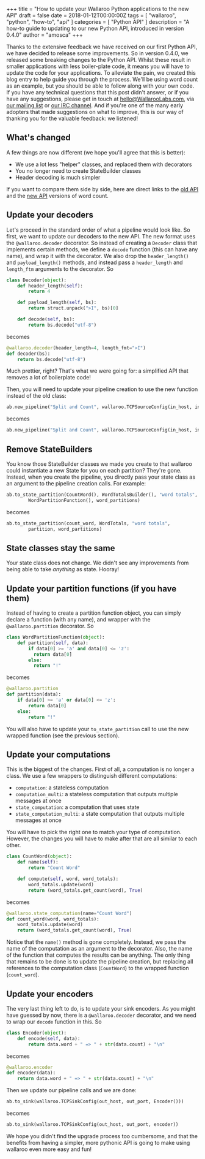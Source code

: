 +++
title = "How to update your Wallaroo Python applications to the new API"
draft = false
date = 2018-01-12T00:00:00Z
tags = [
    "wallaroo",
    "python",
    "how-to",
		"api"
]
categories = [
    "Python API"
]
description = "A how-to guide to updating to our new Python API, introduced in version 0.4.0"
author = "amosca"
+++

Thanks to the extensive feedback we have received on our first Python API, we have decided to release some improvements. So in version 0.4.0, we released some breaking changes to the Python API. Whilst these result in smaller applications with less boiler-plate code, it means you will have to update the code for your applications. To alleviate the pain, we created this blog entry to help guide you through the process. We'll be using word count as an example, but you should be able to follow along with your own code. If you have any technical questions that this post didn't answer, or if you have any suggestions, please get in touch at [hello@WallarooLabs.com](mailto:hello@WallarooLabs.com), via [our mailing list](https://groups.io/g/wallaroo) or [our IRC channel](https://webchat.freenode.net/?channels=#wallaroo). And if you're one of the many early adopters that made suggestions on what to improve, this is our way of thanking you for the valuable feedback: we listened!


## What's changed

A few things are now different (we hope you'll agree that this is better):

* We use a lot less "helper" classes, and replaced them with decorators
* You no longer need to create StateBuilder classes
* Header decoding is much simpler

If you want to compare them side by side, here are direct links to the [old API](https://github.com/WallarooLabs/wallaroo/blob/36296bcd583578f5230b6c99e0554afcd3541dc0/examples/python/word_count/word_count.py) and the [new API](https://github.com/WallarooLabs/wallaroo/blob/c346c0427850990af773df4c9f0cf1d56bde402d/examples/python/word_count/word_count.py) versions of word count.

## Update your decoders

Let's proceed in the standard order of what a pipeline would look like. So first, we want to update our decoders to the new API. The new format uses the `@wallaroo.decoder` decorator. So instead of creating a `Decoder` class that implements certain methods, we define a `decode` function (this can have any name), and wrap it with the decorator. We also drop the `header_length()` and `payload_length()` methods, and instead pass a `header_length` and `length_ftm` arguments to the decorator. So

```python
class Decoder(object):
    def header_length(self):
        return 4

    def payload_length(self, bs):
        return struct.unpack(">I", bs)[0]

    def decode(self, bs):
        return bs.decode("utf-8")
```

becomes

```python
@wallaroo.decoder(header_length=4, length_fmt=">I")
def decoder(bs):
    return bs.decode("utf-8")
```

Much prettier, right? That's what we were going for: a simplified API that removes a lot of boilerplate code!

Then, you will need to update your pipeline creation to use the new function instead of the old class:

```python
ab.new_pipeline("Split and Count", wallaroo.TCPSourceConfig(in_host, in_port, Decoder()))
```

becomes

```python
ab.new_pipeline("Split and Count", wallaroo.TCPSourceConfig(in_host, in_port, decoder))
```

## Remove StateBuilders

You know those StateBuilder classes we made you create to that wallaroo could instantiate a new State for you on each partition? They're gone. Instead, when you create the pipeline, you directly pass your state class as an argument to the pipeline creation calls. For example:

```python
ab.to_state_partition(CountWord(), WordTotalsBuilder(), "word totals",
		WordPartitionFunction(), word_partitions)
```

becomes

```python
ab.to_state_partition(count_word, WordTotals, "word totals",
		partition, word_partitions)
```

## State classes stay the same

Your state class does not change. We didn't see any improvements from being able to take *anything* as state. Hooray!

## Update your partition functions (if you have them)

Instead of having to create a partition function object, you can simply declare a function (with any name), and wrapper with the `@wallaroo.partition` decorator. So

```python
class WordPartitionFunction(object):
    def partition(self, data):
        if data[0] >= 'a' and data[0] <= 'z':
          return data[0]
        else:
          return "!"
```

becomes

```python
@wallaroo.partition
def partition(data):
    if data[0] >= 'a' or data[0] <= 'z':
        return data[0]
    else:
        return "!"
```

You will also have to update your `to_state_partition` call to use the new wrapped function (see the previous section).

## Update your computations

This is the biggest of the changes. First of all, a computation is no longer a class. We use a few wrappers to distinguish different computations:

* `computation`: a stateless computation
* `computation_multi`: a stateless computation that outputs multiple messages at once
* `state_computation`: a computation that uses state
* `state_computation_multi`: a state computation that outputs multiple messages at once

You will have to pick the right one to match your type of computation. However, the changes you will have to make after that are all similar to each other. 

```python
class CountWord(object):
    def name(self):
        return "Count Word"

    def compute(self, word, word_totals):
        word_totals.update(word)
        return (word_totals.get_count(word), True)
```

becomes

```python
@wallaroo.state_computation(name="Count Word")
def count_word(word, word_totals):
    word_totals.update(word)
    return (word_totals.get_count(word), True)
```

Notice that the `name()` method is gone completely. Instead, we pass the name of the computation as an argument to the decorator. Also, the name of the function that computes the results can be anything. The only thing that remains to be done is to update the pipeline creation, but replacing all references to the computation class (`CountWord`) to the wrapped function (`count_word`).

## Update your encoders

The very last thing left to do, is to update your sink encoders. As you might have guessed by now, there is a `@wallaroo.decoder` decorator, and we need to wrap our `decode` function in this. So

```python
class Encoder(object):
    def encode(self, data):
        return data.word + " => " + str(data.count) + "\n"
```

becomes

```python
@wallaroo.encoder
def encoder(data):
    return data.word + " => " + str(data.count) + "\n"
```

Then we update our pipeline calls and we are done:

```python
ab.to_sink(wallaroo.TCPSinkConfig(out_host, out_port, Encoder()))
```

becomes

```python
ab.to_sink(wallaroo.TCPSinkConfig(out_host, out_port, encoder))
```

We hope you didn't find the upgrade process too cumbersome, and that the benefits from having a simpler, more pythonic API is going to make using wallaroo even more easy and fun!
